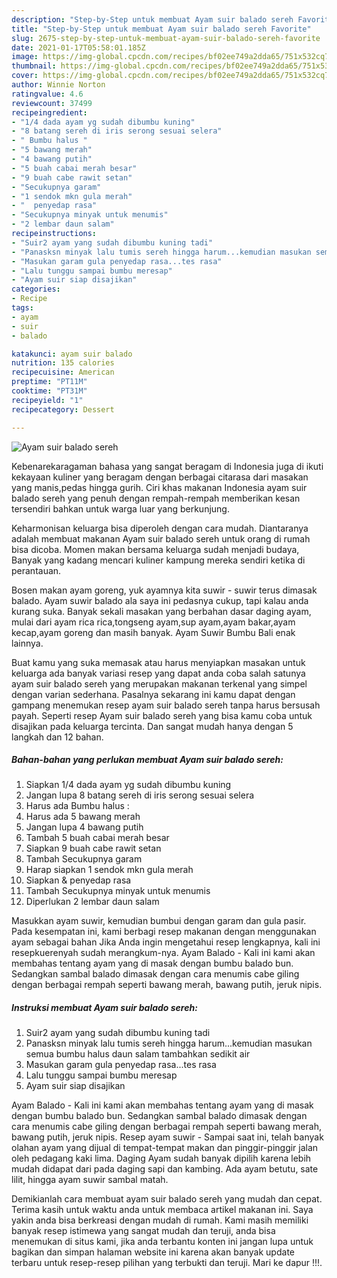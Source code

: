 ```yaml
---
description: "Step-by-Step untuk membuat Ayam suir balado sereh Favorite"
title: "Step-by-Step untuk membuat Ayam suir balado sereh Favorite"
slug: 2675-step-by-step-untuk-membuat-ayam-suir-balado-sereh-favorite
date: 2021-01-17T05:58:01.185Z
image: https://img-global.cpcdn.com/recipes/bf02ee749a2dda65/751x532cq70/ayam-suir-balado-sereh-foto-resep-utama.jpg
thumbnail: https://img-global.cpcdn.com/recipes/bf02ee749a2dda65/751x532cq70/ayam-suir-balado-sereh-foto-resep-utama.jpg
cover: https://img-global.cpcdn.com/recipes/bf02ee749a2dda65/751x532cq70/ayam-suir-balado-sereh-foto-resep-utama.jpg
author: Winnie Norton
ratingvalue: 4.6
reviewcount: 37499
recipeingredient:
- "1/4 dada ayam yg sudah dibumbu kuning"
- "8 batang sereh di iris serong sesuai selera"
- " Bumbu halus "
- "5 bawang merah"
- "4 bawang putih"
- "5 buah cabai merah besar"
- "9 buah cabe rawit setan"
- "Secukupnya garam"
- "1 sendok mkn gula merah"
- "  penyedap rasa"
- "Secukupnya minyak untuk menumis"
- "2 lembar daun salam"
recipeinstructions:
- "Suir2 ayam yang sudah dibumbu kuning tadi"
- "Panasksn minyak lalu tumis sereh hingga harum...kemudian masukan semua bumbu halus daun salam tambahkan sedikit air"
- "Masukan garam gula penyedap rasa...tes rasa"
- "Lalu tunggu sampai bumbu meresap"
- "Ayam suir siap disajikan"
categories:
- Recipe
tags:
- ayam
- suir
- balado

katakunci: ayam suir balado 
nutrition: 135 calories
recipecuisine: American
preptime: "PT11M"
cooktime: "PT31M"
recipeyield: "1"
recipecategory: Dessert

---
```



![Ayam suir balado sereh](https://img-global.cpcdn.com/recipes/bf02ee749a2dda65/751x532cq70/ayam-suir-balado-sereh-foto-resep-utama.jpg)

Kebenarekaragaman bahasa yang sangat beragam di Indonesia juga di ikuti kekayaan kuliner yang beragam dengan berbagai citarasa dari masakan yang manis,pedas hingga gurih. Ciri khas makanan Indonesia ayam suir balado sereh yang penuh dengan rempah-rempah memberikan kesan tersendiri bahkan untuk warga luar yang berkunjung.


Keharmonisan keluarga bisa diperoleh dengan cara mudah. Diantaranya adalah membuat makanan Ayam suir balado sereh untuk orang di rumah bisa dicoba. Momen makan bersama keluarga sudah menjadi budaya, Banyak yang kadang mencari kuliner kampung mereka sendiri ketika di perantauan.

Bosen makan ayam goreng, yuk ayamnya kita suwir - suwir terus dimasak balado. Ayam suwir balado ala saya ini pedasnya cukup, tapi kalau anda kurang suka. Banyak sekali masakan yang berbahan dasar daging ayam, mulai dari ayam rica rica,tongseng ayam,sup ayam,ayam bakar,ayam kecap,ayam goreng dan masih banyak. Ayam Suwir Bumbu Bali enak lainnya.

Buat kamu yang suka memasak atau harus menyiapkan masakan untuk keluarga ada banyak variasi resep yang dapat anda coba salah satunya ayam suir balado sereh yang merupakan makanan terkenal yang simpel dengan varian sederhana. Pasalnya sekarang ini kamu dapat dengan gampang menemukan resep ayam suir balado sereh tanpa harus bersusah payah.
Seperti resep Ayam suir balado sereh yang bisa kamu coba untuk disajikan pada keluarga tercinta. Dan sangat mudah hanya dengan 5 langkah dan 12 bahan.


<!--inarticleads1-->

##### Bahan-bahan yang perlukan membuat Ayam suir balado sereh:

1. Siapkan 1/4 dada ayam yg sudah dibumbu kuning
1. Jangan lupa 8 batang sereh di iris serong sesuai selera
1. Harus ada  Bumbu halus :
1. Harus ada 5 bawang merah
1. Jangan lupa 4 bawang putih
1. Tambah 5 buah cabai merah besar
1. Siapkan 9 buah cabe rawit setan
1. Tambah Secukupnya garam
1. Harap siapkan 1 sendok mkn gula merah
1. Siapkan  &amp; penyedap rasa
1. Tambah Secukupnya minyak untuk menumis
1. Diperlukan 2 lembar daun salam


Masukkan ayam suwir, kemudian bumbui dengan garam dan gula pasir. Pada kesempatan ini, kami berbagi resep makanan dengan menggunakan ayam sebagai bahan Jika Anda ingin mengetahui resep lengkapnya, kali ini resepkuerenyah sudah merangkum-nya. Ayam Balado - Kali ini kami akan membahas tentang ayam yang di masak dengan bumbu balado bun. Sedangkan sambal balado dimasak dengan cara menumis cabe giling dengan berbagai rempah seperti bawang merah, bawang putih, jeruk nipis. 

<!--inarticleads2-->

##### Instruksi membuat  Ayam suir balado sereh:

1. Suir2 ayam yang sudah dibumbu kuning tadi
1. Panasksn minyak lalu tumis sereh hingga harum...kemudian masukan semua bumbu halus daun salam tambahkan sedikit air
1. Masukan garam gula penyedap rasa...tes rasa
1. Lalu tunggu sampai bumbu meresap
1. Ayam suir siap disajikan


Ayam Balado - Kali ini kami akan membahas tentang ayam yang di masak dengan bumbu balado bun. Sedangkan sambal balado dimasak dengan cara menumis cabe giling dengan berbagai rempah seperti bawang merah, bawang putih, jeruk nipis. Resep ayam suwir - Sampai saat ini, telah banyak olahan ayam yang dijual di tempat-tempat makan dan pinggir-pinggir jalan oleh pedagang kaki lima. Daging Ayam sudah banyak dipilih karena lebih mudah didapat dari pada daging sapi dan kambing. Ada ayam betutu, sate lilit, hingga ayam suwir sambal matah. 

Demikianlah cara membuat ayam suir balado sereh yang mudah dan cepat. Terima kasih untuk waktu anda untuk membaca artikel makanan ini. Saya yakin anda bisa berkreasi dengan mudah di rumah. Kami masih memiliki banyak resep istimewa yang sangat mudah dan teruji, anda bisa menemukan di situs kami, jika anda terbantu konten ini jangan lupa untuk bagikan dan simpan halaman website ini karena akan banyak update terbaru untuk resep-resep pilihan yang terbukti dan teruji. Mari ke dapur !!!. 
